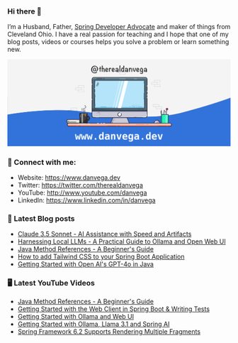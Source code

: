 ### Hi there 👋

I’m a Husband, Father, [Spring Developer Advocate](https://tanzu.vmware.com/developer/advocates/) and maker of things from Cleveland Ohio. I have a real passion for teaching and I hope that one of my blog posts, videos or courses helps you solve a problem or learn something new.

![Profile Header](./github_profile_header.png)

### 🤝 Connect with me:

- Website: https://www.danvega.dev
- Twitter: https://twitter.com/therealdanvega
- YouTube: http://www.youtube.com/danvega
- LinkedIn: https://www.linkedin.com/in/danvega

### 📝 Latest Blog posts

<!-- BLOG-POST-LIST:START -->
- [Claude 3.5 Sonnet - AI Assistance with Speed and Artifacts](/blog/2024/08/06/claude-sonnet-35)
- [Harnessing Local LLMs - A Practical Guide to Ollama and Open Web UI](/blog/2024/08/05/ollama-web-ui)
- [Java Method References - A Beginner&#39;s Guide](/blog/2024/08/01/java-method-references)
- [How to add Tailwind CSS to your Spring Boot Application](/blog/2024/07/18/spring-boot-tailwind)
- [Getting Started with Open AI&#39;s GPT-4o in Java](/blog/2024/07/10/java-gpt-4o)
<!-- BLOG-POST-LIST:END -->

### 🖥 Latest YouTube Videos

<!-- YOUTUBE:START -->
- [Java Method References - A Beginner&#39;s Guide](https://www.youtube.com/watch?v=DELCbBuCHHE)
- [Getting Started with the Web Client in Spring Boot &amp; Writing Tests](https://www.youtube.com/watch?v=0jyKgEz0Yn8)
- [Getting Started with Ollama and Web UI](https://www.youtube.com/watch?v=BzFafshQkWw)
- [Getting Started with Ollama, Llama 3.1 and Spring AI](https://www.youtube.com/watch?v=dffEF9ORVUg)
- [Spring Framework 6.2 Supports Rendering Multiple Fragments](https://www.youtube.com/watch?v=Di4XaajLNNk)
<!-- YOUTUBE:END -->
